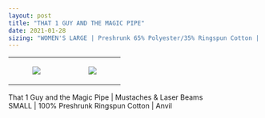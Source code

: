 ```yaml
---
layout: post
title: "THAT 1 GUY AND THE MAGIC PIPE"
date: 2021-01-28
sizing: "WOMEN'S LARGE | Preshrunk 65% Polyester/35% Ringspun Cotton | Tultex"
---
```




<table style="width:100%;"><tr><td style="vertical-align:top;">
      <figure class="tmblr-full" data-orig-height="2048" data-orig-width="1365" data-orig-src="https://concertshirts.netlify.app/shirts/0204/0204-01.jpg"><img src="https://64.media.tumblr.com/bc1d2fbc168d7fe28edab5b238816b39/5460f777f91a13ec-3f/s540x810/03862c4a3a33c27d4c7be5ce2e40772f6233ac9e.jpg" data-orig-height="2048" data-orig-width="1365" data-orig-src="https://concertshirts.netlify.app/shirts/0204/0204-01.jpg"/></figure></td>
    <td style="vertical-align:top;">
      <figure class="tmblr-full" data-orig-height="2048" data-orig-width="1365" data-orig-src="https://concertshirts.netlify.app/shirts/0204/0204-02.jpg"><img src="https://64.media.tumblr.com/8113c2cdbaadc3e1fc1c07185cc79223/5460f777f91a13ec-d6/s540x810/6c25900b4aa82d29d2ba49a3c2fd754e80a246c0.jpg" data-orig-height="2048" data-orig-width="1365" data-orig-src="https://concertshirts.netlify.app/shirts/0204/0204-02.jpg"/></figure></td>
  </tr></table><p>
  That 1 Guy and the Magic Pipe | Mustaches &amp; Laser Beams<br/>SMALL | 100% Preshrunk Ringspun Cotton | Anvil
</p>
